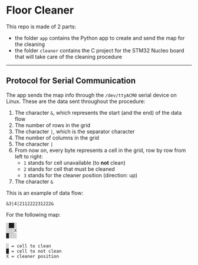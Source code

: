 # Floor Cleaner

This repo is made of 2 parts:

- the folder `app` contains the Python app to create and send the map for the cleaning
- the folder `cleaner` contains the C project for the STM32 Nucleo board that will take care of the cleaning procedure

---

## Protocol for Serial Communication

The app sends the map info through the `/dev/ttyACM0` serial device on Linux. These are the data sent throughout the procedure:

1. The character `&`, which represents the start (and the end) of the data flow
2. The number of rows in the grid
3. The character `|`, which is the separator character
4. The number of columns in the grid
5. The character `|`
6. From now on, every byte represents a cell in the grid, row by row from left to right: 
    - `1` stands for cell unavailable (to **not** clean)
    - `2` stands for cell that must be cleaned
    - `3` stands for the cleaner position (direction: up)
7. The character `&`

This is an example of data flow:

```
&3|4|211222231222&
```

For the following map:

```
░██░
░░░X
█░░░

░ = cell to clean
█ = cell to not clean
X = cleaner position
```





